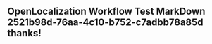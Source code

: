 <properties
ms.topic="hero-topic"
ms.test1="hero-topic"
ms.test2="test"/>

## OpenLocalization Workflow Test MarkDown 2521b98d-76aa-4c10-b752-c7adbb78a85d thanks!
